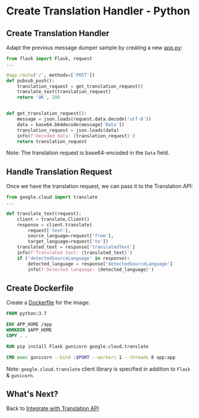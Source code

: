 # Create Translation Handler - Python

## Create Translation Handler

Adapt the previous message dumper sample by creating a new [app.py](../eventing/translation/python/app.py):

```python
from flask import Flask, request
...

@app.route('/', methods=['POST'])
def pubsub_push():
    translation_request = get_translation_request()
    translate_text(translation_request)
    return 'OK', 200


def get_translation_request():
    message = json.loads(request.data.decode('utf-8'))
    data = base64.b64decode(message['Data'])
    translation_request = json.loads(data)
    info(f'Decoded data: {translation_request}')
    return translation_request
```

Note: The translation request is base64-encoded in the `Data` field.

## Handle Translation Request

Once we have the translation request, we can pass it to the Translation API:

```python
from google.cloud import translate
...

def translate_text(request):
    client = translate.Client()
    response = client.translate(
        request['text'],
        source_language=request['from'],
        target_language=request['to'])
    translated_text = response['translatedText']
    info(f'Translated text: {translated_text}')
    if ('detectedSourceLanguage' in response):
        detected_language = response['detectedSourceLanguage']
        info(f'Detected language: {detected_language}')
```

## Create Dockerfile

Create a [Dockerfile](../eventing/translation/python/Dockerfile) for the image:

```dockerfile
FROM python:3.7

ENV APP_HOME /app
WORKDIR $APP_HOME
COPY . .

RUN pip install Flask gunicorn google.cloud.translate

CMD exec gunicorn --bind :$PORT --workers 1 --threads 8 app:app
```

Note: `google.cloud.translate` client library is specified in addition to `Flask` & `gunicorn`.

## What's Next?

Back to [Integrate with Translation API](09-translationeventing.md)
